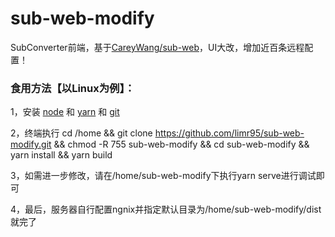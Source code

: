 # sub-web-modify
SubConverter前端，基于[CareyWang/sub-web](https://github.com/CareyWang/sub-web)，UI大改，增加近百条远程配置！
### 食用方法【以Linux为例】：
1，安装 [node](https://nodejs.org/zh-cn/) 和 [yarn](https://classic.yarnpkg.com/en/docs/install#debian-stable) 和 [git](https://git-scm.com/book/zh/v2/%E8%B5%B7%E6%AD%A5-%E5%AE%89%E8%A3%85-Git)

2，终端执行 cd /home && git clone https://github.com/limr95/sub-web-modify.git && chmod -R 755 sub-web-modify && cd sub-web-modify && yarn install && yarn build

3，如需进一步修改，请在/home/sub-web-modify下执行yarn serve进行调试即可

4，最后，服务器自行配置ngnix并指定默认目录为/home/sub-web-modify/dist就完了
